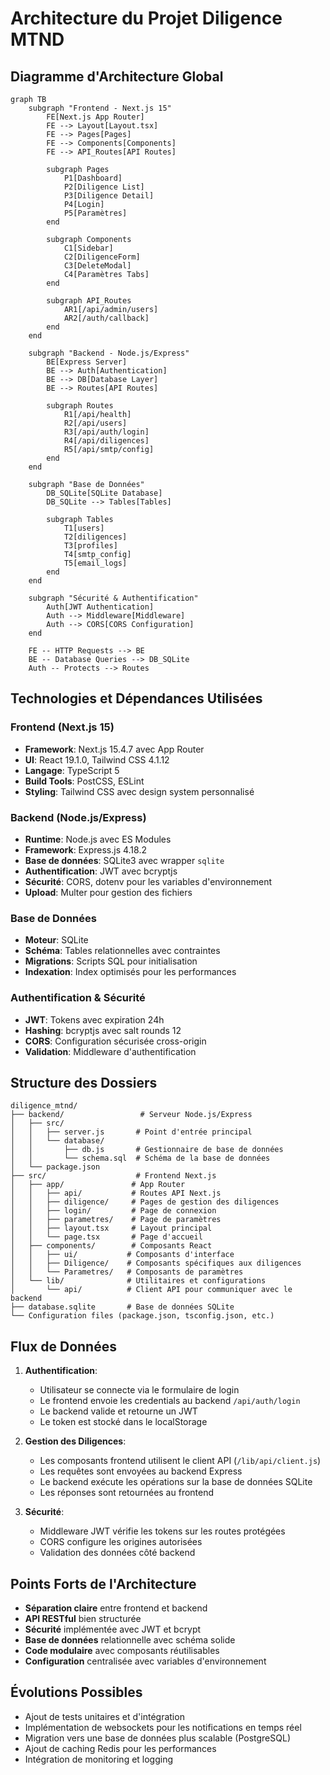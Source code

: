 # Architecture du Projet Diligence MTND

## Diagramme d'Architecture Global

```mermaid
graph TB
    subgraph "Frontend - Next.js 15"
        FE[Next.js App Router]
        FE --> Layout[Layout.tsx]
        FE --> Pages[Pages]
        FE --> Components[Components]
        FE --> API_Routes[API Routes]
        
        subgraph Pages
            P1[Dashboard]
            P2[Diligence List]
            P3[Diligence Detail]
            P4[Login]
            P5[Paramètres]
        end
        
        subgraph Components
            C1[Sidebar]
            C2[DiligenceForm]
            C3[DeleteModal]
            C4[Paramètres Tabs]
        end
        
        subgraph API_Routes
            AR1[/api/admin/users]
            AR2[/auth/callback]
        end
    end
    
    subgraph "Backend - Node.js/Express"
        BE[Express Server]
        BE --> Auth[Authentication]
        BE --> DB[Database Layer]
        BE --> Routes[API Routes]
        
        subgraph Routes
            R1[/api/health]
            R2[/api/users]
            R3[/api/auth/login]
            R4[/api/diligences]
            R5[/api/smtp/config]
        end
    end
    
    subgraph "Base de Données"
        DB_SQLite[SQLite Database]
        DB_SQLite --> Tables[Tables]
        
        subgraph Tables
            T1[users]
            T2[diligences]
            T3[profiles]
            T4[smtp_config]
            T5[email_logs]
        end
    end
    
    subgraph "Sécurité & Authentification"
        Auth[JWT Authentication]
        Auth --> Middleware[Middleware]
        Auth --> CORS[CORS Configuration]
    end
    
    FE -- HTTP Requests --> BE
    BE -- Database Queries --> DB_SQLite
    Auth -- Protects --> Routes
```

## Technologies et Dépendances Utilisées

### Frontend (Next.js 15)
- **Framework**: Next.js 15.4.7 avec App Router
- **UI**: React 19.1.0, Tailwind CSS 4.1.12
- **Langage**: TypeScript 5
- **Build Tools**: PostCSS, ESLint
- **Styling**: Tailwind CSS avec design system personnalisé

### Backend (Node.js/Express)
- **Runtime**: Node.js avec ES Modules
- **Framework**: Express.js 4.18.2
- **Base de données**: SQLite3 avec wrapper `sqlite`
- **Authentification**: JWT avec bcryptjs
- **Sécurité**: CORS, dotenv pour les variables d'environnement
- **Upload**: Multer pour gestion des fichiers

### Base de Données
- **Moteur**: SQLite
- **Schéma**: Tables relationnelles avec contraintes
- **Migrations**: Scripts SQL pour initialisation
- **Indexation**: Index optimisés pour les performances

### Authentification & Sécurité
- **JWT**: Tokens avec expiration 24h
- **Hashing**: bcryptjs avec salt rounds 12
- **CORS**: Configuration sécurisée cross-origin
- **Validation**: Middleware d'authentification

## Structure des Dossiers

```
diligence_mtnd/
├── backend/                 # Serveur Node.js/Express
│   ├── src/
│   │   ├── server.js       # Point d'entrée principal
│   │   └── database/
│   │       ├── db.js       # Gestionnaire de base de données
│   │       └── schema.sql  # Schéma de la base de données
│   └── package.json
├── src/                    # Frontend Next.js
│   ├── app/               # App Router
│   │   ├── api/           # Routes API Next.js
│   │   ├── diligence/     # Pages de gestion des diligences
│   │   ├── login/         # Page de connexion
│   │   ├── parametres/    # Page de paramètres
│   │   ├── layout.tsx     # Layout principal
│   │   └── page.tsx       # Page d'accueil
│   ├── components/        # Composants React
│   │   ├── ui/           # Composants d'interface
│   │   ├── Diligence/    # Composants spécifiques aux diligences
│   │   └── Parametres/   # Composants de paramètres
│   └── lib/              # Utilitaires et configurations
│       └── api/          # Client API pour communiquer avec le backend
├── database.sqlite       # Base de données SQLite
└── Configuration files (package.json, tsconfig.json, etc.)
```

## Flux de Données

1. **Authentification**:
   - Utilisateur se connecte via le formulaire de login
   - Le frontend envoie les credentials au backend `/api/auth/login`
   - Le backend valide et retourne un JWT
   - Le token est stocké dans le localStorage

2. **Gestion des Diligences**:
   - Les composants frontend utilisent le client API (`/lib/api/client.js`)
   - Les requêtes sont envoyées au backend Express
   - Le backend exécute les opérations sur la base de données SQLite
   - Les réponses sont retournées au frontend

3. **Sécurité**:
   - Middleware JWT vérifie les tokens sur les routes protégées
   - CORS configure les origines autorisées
   - Validation des données côté backend

## Points Forts de l'Architecture

- **Séparation claire** entre frontend et backend
- **API RESTful** bien structurée
- **Sécurité** implémentée avec JWT et bcrypt
- **Base de données** relationnelle avec schéma solide
- **Code modulaire** avec composants réutilisables
- **Configuration** centralisée avec variables d'environnement

## Évolutions Possibles

- Ajout de tests unitaires et d'intégration
- Implémentation de websockets pour les notifications en temps réel
- Migration vers une base de données plus scalable (PostgreSQL)
- Ajout de caching Redis pour les performances
- Intégration de monitoring et logging